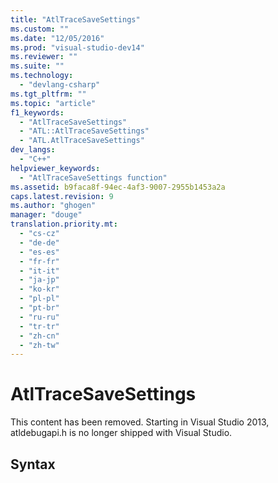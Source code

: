 ```yaml
---
title: "AtlTraceSaveSettings"
ms.custom: ""
ms.date: "12/05/2016"
ms.prod: "visual-studio-dev14"
ms.reviewer: ""
ms.suite: ""
ms.technology: 
  - "devlang-csharp"
ms.tgt_pltfrm: ""
ms.topic: "article"
f1_keywords: 
  - "AtlTraceSaveSettings"
  - "ATL::AtlTraceSaveSettings"
  - "ATL.AtlTraceSaveSettings"
dev_langs: 
  - "C++"
helpviewer_keywords: 
  - "AtlTraceSaveSettings function"
ms.assetid: b9faca8f-94ec-4af3-9007-2955b1453a2a
caps.latest.revision: 9
ms.author: "ghogen"
manager: "douge"
translation.priority.mt: 
  - "cs-cz"
  - "de-de"
  - "es-es"
  - "fr-fr"
  - "it-it"
  - "ja-jp"
  - "ko-kr"
  - "pl-pl"
  - "pt-br"
  - "ru-ru"
  - "tr-tr"
  - "zh-cn"
  - "zh-tw"
---
```

# AtlTraceSaveSettings
This content has been removed. Starting in Visual Studio 2013, atldebugapi.h is no longer shipped with Visual Studio.  
  
## Syntax
